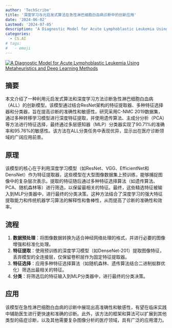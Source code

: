 ```yaml
---
author: 'TechScribe'
title: '深度学习与元启发式算法在急性淋巴细胞白血病诊断中的创新应用'
date: '2024-06-02'
Lastmod: '2024-07-05'
description: 'A Diagnostic Model for Acute Lymphoblastic Leukemia Using Metaheuristics and Deep Learning Methods'
categories:
  - CS.AI
# tags:
#   - emoji
---
```


[![A Diagnostic Model for Acute Lymphoblastic Leukemia Using Metaheuristics and Deep Learning Methods](https://arxiv-research-1301205113.cos.ap-guangzhou.myqcloud.com/images/2406.18568v1.pdf_0.jpg)](https://arxiv.org/abs/2406.18568v1)

## 摘要

本文介绍了一种利用元启发式算法和深度学习方法诊断急性淋巴细胞白血病（ALL）的创新模型。该模型通过结合ResNet架构的特征提取器、多种特征选择器和分类器，旨在提高诊断的准确性和敏感性。研究采用C-NMC 2019数据集，通过多种转移学习模型进行深度特征提取，并使用遗传算法、主成分分析（PCA）等方法进行特征选择，最终通过多层感知器（MLP）分类器实现了90.71%的准确率和95.76%的敏感性。该方法在ALL分类任务中表现优异，显示出在医疗诊断领域的广阔应用前景。<!--more-->

## 原理

该模型的核心在于利用深度学习模型（如ResNet、VGG、EfficientNet和DensNet）作为特征提取器，这些模型在大型图像数据集上预训练，能够捕捉图像中的复杂层次表示。提取的特征随后通过多种特征选择算法（如遗传算法、PCA、随机森林等）进行筛选，以保留最相关的特征。最终，这些精选特征被输入到MLP分类器中，进行最终的分类决策。这种方法结合了深度学习的强大特征提取能力和传统机器学习算法的解释性和鲁棒性，从而提高了诊断的准确性和效率。

## 流程

1. **数据预处理**：将图像数据转换为适合神经网络处理的格式，并进行必要的图像增强和标准化处理。
2. **特征提取**：使用预训练的深度学习模型（如DenseNet-201）提取图像特征，丢弃模型的全连接层，仅保留卷积层作为固定特征提取器。
3. **特征选择**：应用多种特征选择算法（如随机森林、遗传算法结合二进制蚁群优化）筛选出最相关的特征。
4. **分类**：将筛选后的特征输入到MLP分类器中，进行最终的分类决策。

## 应用

该模型在急性淋巴细胞白血病的诊断中展现出高准确性和敏感性，有望在临床实践中辅助医生进行更快速和准确的诊断。此外，该方法的框架和算法可以扩展到其他类型的癌症诊断，以及其他需要复杂图像分析的医疗领域，具有广泛的应用潜力。